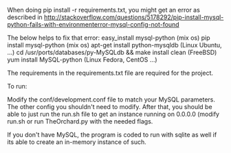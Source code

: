 
When doing pip install -r requirements.txt, you might get an error as 
described in http://stackoverflow.com/questions/5178292/pip-install-mysql-python-fails-with-environmenterror-mysql-config-not-found

The below helps to fix that error: 
	easy_install mysql-python (mix os)
	pip install mysql-python (mix os)
	apt-get install python-mysqldb (Linux Ubuntu, ...)
	cd /usr/ports/databases/py-MySQLdb && make install clean (FreeBSD)
	yum install MySQL-python (Linux Fedora, CentOS ...)

The requirements in the requirements.txt file are required for the project. 

To run:

Modify the conf/development.conf file to match your MySQL parameters. The other
config you shouldn't need to modify. After that, you should be able to just run
the run.sh file to get an instance running on 0.0.0.0 (modify run.sh or 
run TheOrchard.py with the needed flags. 

If you don't have MySQL, the program is coded to run with sqlite as well if 
its able to create an in-memory instance of such. 
